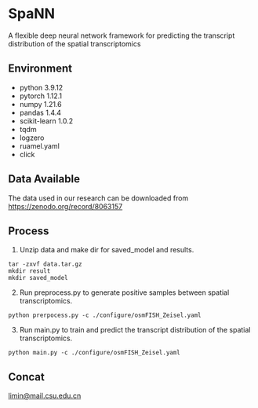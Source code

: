 # SpaNN
 
A flexible deep neural network framework for predicting the transcript distribution of the spatial transcriptomics

## Environment
- python 3.9.12
- pytorch 1.12.1
- numpy 1.21.6
- pandas 1.4.4
- scikit-learn 1.0.2
- tqdm
- logzero
- ruamel.yaml
- click

## Data Available
The data used in our research can be downloaded from https://zenodo.org/record/8063157


## Process
1. Unzip data and make dir for saved_model and results.
```
tar -zxvf data.tar.gz
mkdir result
mkdir saved_model
```

2. Run preprocess.py to generate positive samples between spatial transcriptomics.
```
python prerpocess.py -c ./configure/osmFISH_Zeisel.yaml
```

3. Run main.py to train and predict the transcript distribution of the spatial transcriptomics.
```
python main.py -c ./configure/osmFISH_Zeisel.yaml
```

## Concat
limin@mail.csu.edu.cn

